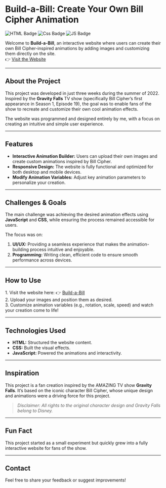   <h1>Build-a-Bill: Create Your Own Bill Cipher Animation</h1>
    <p>
    <img src="https://img.shields.io/badge/HTML-web-2ea44f?logo=html5&logoColor=white" alt="HTML Badge"> 
    <img src="https://img.shields.io/badge/Css-Style-ffe600?logo=css" alt="Css Badge">
    <img src="https://img.shields.io/badge/JS-code-orange?logo=javascript&logoColor=white" alt="JS Badge"> 
  </p>
  <p>
    Welcome to <strong>Build-a-Bill</strong>, an interactive website where users can create their own Bill Cipher-inspired animations by adding images and customizing them directly on the site.
    <br>
    👉 <a href="https://idont12.github.io/Build-a-bill/" target="_blank">Visit the Website</a>
  </p>
  
  <hr>
  
  <h2>About the Project</h2>
  <p>
    This project was developed in just three weeks during the summer of 2022. Inspired by the <strong>Gravity Falls</strong> TV show (specifically Bill Cipher’s first appearance in Season 1, Episode 19), the goal was to enable fans of the show to recreate and customize their own cool animation effects.
  </p>
  <p>
    The website was programmed and designed entirely by me, with a focus on creating an intuitive and simple user experience.
  </p>
  
  <hr>
  
  <h2>Features</h2>
  <ul>
    <li><strong>Interactive Animation Builder:</strong> Users can upload their own images and create custom animations inspired by Bill Cipher.</li>
    <li><strong>Responsive Design:</strong> The website is fully functional and optimized for both desktop and mobile devices.</li>
    <li><strong>Modify Animation Variables:</strong> Adjust key animation parameters to personalize your creation.</li>
  </ul>
  
  <hr>
  
  <h2>Challenges & Goals</h2>
  <p>
    The main challenge was achieving the desired animation effects using <strong>JavaScript</strong> and <strong>CSS</strong>, while ensuring the process remained accessible for users.
  </p>
  <p>
    The focus was on:
  </p>
  <ol>
    <li><strong>UI/UX:</strong> Providing a seamless experience that makes the animation-building process intuitive and enjoyable.</li>
    <li><strong>Programming:</strong> Writing clean, efficient code to ensure smooth performance across devices.</li>
  </ol>
  
  <hr>
  
  <h2>How to Use</h2>
  <p>
    1. Visit the website here: 👉 <a href="https://idont12.github.io/Build-a-bill/" target="_blank">Build-a-Bill</a>  
    <br>
    2. Upload your images and position them as desired.  
    <br>
    3. Customize animation variables (e.g., rotation, scale, speed) and watch your creation come to life!
  </p>
  
  <hr>
  
  <h2>Technologies Used</h2>
  <ul>
    <li><strong>HTML:</strong> Structured the website content.</li>
    <li><strong>CSS:</strong> Built the visual effects.</li>
    <li><strong>JavaScript:</strong> Powered the animations and interactivity.</li>
  </ul>
  
  <hr>
  
  <h2>Inspiration</h2>
  <p>
    This project is a fan creation inspired by the AMAZING TV show <strong>Gravity Falls</strong>. It’s based on the iconic character Bill Cipher, whose unique design and animations were a driving force for this project.
  </p>
  <blockquote>
    <em>Disclaimer: All rights to the original character design and Gravity Falls belong to Disney.</em>
  </blockquote>
  
  <hr>
  
  <h2>Fun Fact</h2>
  <p>
    This project started as a small experiment but quickly grew into a fully interactive website for fans of the show.
  </p>
  
  <hr>
  
  <h2>Contact</h2>
  <p>
    Feel free to share your feedback or suggest improvements!
  </p>

